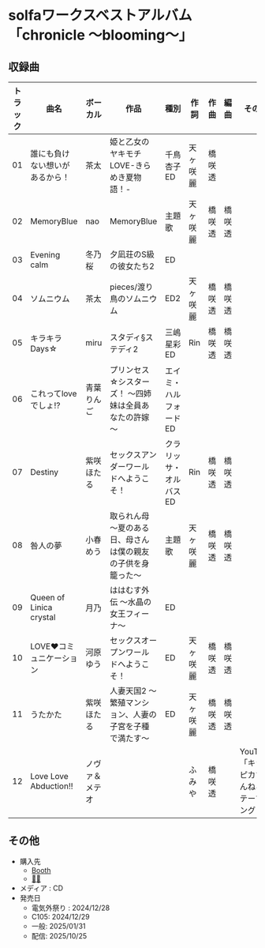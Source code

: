 # solfaワークスベストアルバム「chronicle ～blooming～」

## 収録曲

| トラック | 曲名 | ボーカル | 作品 | 種別 | 作詞 | 作曲 | 編曲 | その他 | 年 |
|---|---|---|---|---|---|---|---|---|---|
| 01 | 誰にも負けない想いがあるから！ | 茶太 | 姫と乙女のヤキモチLOVE-きらめき夏物語！- | 千鳥杏子ED | 天ヶ咲麗 | 橋咲透 |  |  | 2020 |
| 02 | MemoryBlue | nao | MemoryBlue | 主題歌 | 天ヶ咲麗 | 橋咲透 | 橋咲透 |  | 2023 |
| 03 | Evening calm | 冬乃桜 | 夕凪荘のS級の彼女たち2 | ED |  |  |  |  | 2023 |
| 04 | ソムニウム | 茶太 | pieces/渡り鳥のソムニウム | ED2 | 天ヶ咲麗 | 橋咲透 | 橋咲透 |  | 2019 |
| 05 | キラキラDays☆ | miru | スタディ§ステディ2 | 三嶋星彩ED | Rin | 橋咲透 | 橋咲透 |  | 2022 |
| 06 | これってloveでしょ!? | 青葉りんご | プリンセス☆シスターズ！ ～四姉妹は全員あなたの許嫁～ | エイミ・ハルフォードED |  |  |  |  | 2021 |
| 07 | Destiny | 紫咲ほたる | セックスアンダーワールドへようこそ！ | クラリッサ・オルバスED | Rin | 橋咲透 | 橋咲透 |  | 2021 |
| 08 | 咎人の夢 | 小春めう | 取られん母 ～夏のある日、母さんは僕の親友の子供を身籠った～ | 主題歌 | 天ヶ咲麗 | 橋咲透 | 橋咲透 |  | 2024 |
| 09 | Queen of Linica crystal | 月乃 | ははむす外伝 〜水晶の女王フィーナ〜 | ED |  |  |  |  | 2023 |
| 10 | LOVE❤コミュニケーション | 河原ゆう | セックスオープンワールドへようこそ！ | ED | 天ヶ咲麗 | 橋咲透 | 橋咲透 |  | 2019 |
| 11 | うたかた | 紫咲ほたる | 人妻天国2 〜繁殖マンション、人妻の子宮を子種で満たす〜 | ED | 天ヶ咲麗 | 橋咲透 | 橋咲透 |  | 2024 |
| 12 | Love Love Abduction!! | ノヴァ＆メテオ |  |  | ふみや | 橋咲透 |  | YouTube「キラ☆ピカちゃんねる」テーマソング | 2020 |

## その他

- 購入先
     - [Booth](https://booth.pm/ja/items/6387009)
     - [🎵🔗](https://linkco.re/Eqp2q5gX)
- メディア : CD
- 発売日
    - 電気外祭り : 2024/12/28 
    - C105: 2024/12/29
    - 一般: 2025/01/31
    - 配信: 2025/10/25